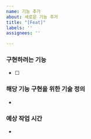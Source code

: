 ```yaml
---
name: 기능 추가
about: 새로운 기능 추가
title: "[Feat]"
labels: ''
assignees: ''

---
```


### 구현하려는 기능
- [ ]

### 해당 기능 구현을 위한 기술 정의
- 

### 예상 작업 시간
-
